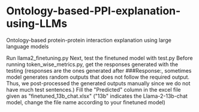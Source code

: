 # Ontology-based-PPI-explanation-using-LLMs
Ontology-based protein-protein interaction explanation using large language models

Run llama2_finetuning.py
Next, test the finetuned model with test.py
Before running token_wise_metrics.py, get the responses generated with the testing (responses are the ones generated after ###Response:, sometimes model generates random outputs that does not follow the required output. Thus, we post-processed the generated outputs manually since we do not have much test sentences.)
Fill the "Predicted" column in the excel file given as "finetuned_13b_chat.xlsx"  ("13b" indicates the Llama-2-13b-chat model, change the file name according to your finetuned model)
